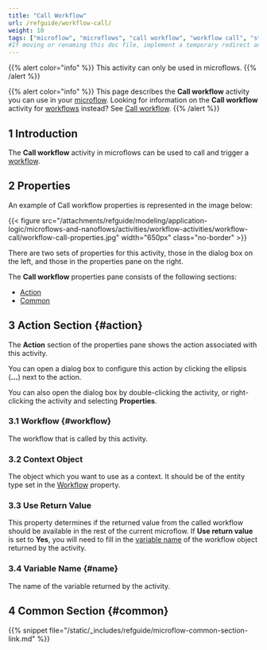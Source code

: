```yaml
---
title: "Call Workflow"
url: /refguide/workflow-call/
weight: 10
tags: ["microflow", "microflows", "call workflow", "workflow call", "studio pro"]
#If moving or renaming this doc file, implement a temporary redirect and let the respective team know they should update the URL in the product. See Mapping to Products for more details.
---
```


{{% alert color="info" %}}
This activity can only be used in microflows.
{{% /alert %}}

{{% alert color="info" %}}
This page describes the **Call workflow** activity you can use in your [microflow](/refguide/workflow-activities/). Looking for information on the **Call workflow** activity for [workflows](/refguide/workflow-elements/) instead? See [Call workflow](/refguide/call-workflow/).
{{% /alert %}}

## 1 Introduction

The **Call workflow** activity in microflows can be used to call and trigger a [workflow](/refguide/workflows/). 

## 2 Properties

An example of Call workflow properties is represented in the image below:

{{< figure src="/attachments/refguide/modeling/application-logic/microflows-and-nanoflows/activities/workflow-activities/workflow-call/workflow-call-properties.jpg" width="650px" class="no-border" >}}

There are two sets of properties for this activity, those in the dialog box on the left, and those in the properties pane on the right.

The **Call workflow** properties pane consists of the following sections:

* [Action](#action)
* [Common](#common)

## 3 Action Section {#action}

The **Action** section of the properties pane shows the action associated with this activity.

You can open a dialog box to configure this action by clicking the ellipsis (**…**) next to the action.

You can also open the dialog box by double-clicking the activity, or right-clicking the activity and selecting **Properties**.

### 3.1 Workflow {#workflow}

The workflow that is called by this activity. 

### 3.2 Context Object

The object which you want to use as a context. It should be of the entity type set in the [Workflow](#workflow) property.

### 3.3 Use Return Value 

This property determines if the returned value from the called workflow should be available in the rest of the current microflow. If **Use return value** is set to **Yes**, you will need to fill in the [variable name](/refguide/microflow-call/#name) of the workflow object returned by the activity.

### 3.4 Variable Name {#name}

The name of the variable returned by the activity.

## 4 Common Section {#common}

{{% snippet file="/static/_includes/refguide/microflow-common-section-link.md" %}}
